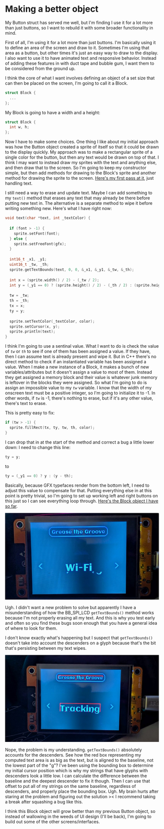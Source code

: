 # Making a better object

My Button struct has served me well, but I'm finding I use it for a lot more than just buttons, so I want to rebuild it with some broader functionality in mind. 

First of all, I'm using it for a lot more than just buttons. I'm basically using it to define an area of the screen and draw to it. Sometimes I'm using that area as a button, but other times it's just an easy way to draw to the display. I also want to use it to have animated text and responsive behavior. Instead of adding these features in with duct tape and bubble gum, I want them to be considered from the ground up.

I think the core of what I want involves defining an object of a set size that can then be placed on the screen, I'm going to call it a Block.

```C++
struct Block {
  ...
};
```

My Block is going to have a width and a height:

```C++
struct Block {
  int w, h;
};
```

Now I have to make some choices. One thing I like about my initial approach was how the Button object created a sprite of itself so that it could be drawn to the display quickly. My approach was to make a rectangular sprite of a single color for the button, but then any text would be drawn on top of that. I think I may want to instead draw my sprites with the text and anything else, and then draw that to the screen. So I'm going to keep my constructor simple, but then add methods for drawing to the Block's sprite and another method for drawing the sprite to the screen. [Here's my first pass at it](block-struct-01.ino), just handling text.

I still need a way to erase and update text. Maybe I can add something to my `text()` method that erases any text that may already be there before putting new text in. The alternative is a separate method to wipe it before writing something new. Here's what I have right now:

```C++
void text(char *text, int _textColor) {

  if (font > -1) {
    sprite.setFont(font);
  } else {
    sprite.setFreeFont(gfx);
  }

  int16_t _x1, _y1;
  uint16_t _tw, _th;
  sprite.getTextBounds(text, 0, 0, &_x1, &_y1, &_tw, &_th);

  int x = (sprite.width() / 2) - (_tw / 2);
  int y = (_y1 == 0) ? (sprite.height() / 2) - (_th / 2) : (sprite.height() / 2) + (_th / 2);

  tw = _tw;
  th = _th;
  tx = x;
  ty = y;

  sprite.setTextColor(_textColor, color);
  sprite.setCursor(x, y);
  sprite.println(text);
}
```

I think I'm going to use a sentinal value. What I want to do is check the value of <var>`tw`</var> or <var>`th`</var> to see if one of them has been assigned a value. If they have, then I can assume text is already present and wipe it. But in C++ there's no direct method to check if an instantiated variable has been assigned a value. When I make a new instance of a Block, it makes a bunch of new variables/attributes but it doesn't assign a value to most of them. Instead they get assigned a memory block and their value is whatever junk memory is leftover in the blocks they were assigned. So what I'm going to do is assign an impossible value to my <var>`tw`</var> variable. I know that the width of my onscreen text must be a positive integer, so I'm going to initialize it to -1. In other words, if <var>`tw`</var> is -1, there's nothing to erase, but if it's any other value, there's text to erase.

This is pretty easy to fix:

```C++
if (tw > -1) {
  sprite.fillRect(tx, ty, tw, th, color);
}
```

I can drop that in at the start of the method and correct a bug a little lower down: I need to change this line:

```C++
ty = y;
```

to

```C++
ty = (_y1 == 0) ? y : (y - th);
```

Basically, because GFX typefaces render from the bottom left, I need to adjust this value to compensate for that. Putting everything else in at this point is pretty trivial, so I'm going to set up working left and right buttons on this just so I can see everything loop through. [Here's the Block object I have so far](block-struck-02.ino).

<img src="./img/gtg-home-screen-prototype-01.jpg" alt="home screen prototype with artifacts">

Ugh. I didn't want a new problem to solve but apparently I have a misunderstanding of how the BB_SPI_LCD `getTextBounds()` method works because I'm not properly erasing all my text. And this is why you test early and often so you find these bugs soon enough that you have a general idea of where to look for them. 

I don't know exactly what's happening but I suspect that `getTextBounds()` doesn't take into account the descenders on a glyph because that's the bit that's persisting between my text wipes. 

<img src="./img/gtg-home-screen-red-box-modes-01.jpg" alt="home screen prototype with a red box showing the computed text area">

Nope, the problem is my understanding. `getTextBounds()` absolutely accounts for the descenders. See how the red box representing my computed text area is as big as the text, but is aligned to the baseline, not the lowest part of the "g"? I've been using the bounding box to determine my initial cursor position which is why my strings that have glyphs with descenders look a little low. I can calculate the difference between the baseline and the deepest descender to fix it though. Then I can use that offset to put all of my strings on the same baseline, regardless of descenders, and properly place the bounding box. Ugh. My brain hurts after staring at the problem and figuring out the solution >< I recommend taking a break after squashing a bug like this.

I think this Block object will grow better than my previous Button object, so instead of wallowing in the weeds of UI design (I'll be back), I'm going to build out some of the other screens/interfaces.